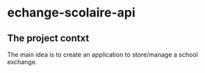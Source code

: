 # echange-scolaire-api
## The project contxt
The main idea is to create an application to store/manage a school exchange.
